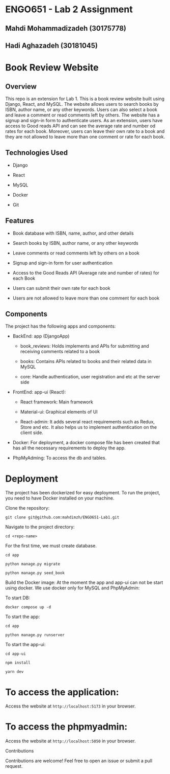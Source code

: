 # ENGO651 - Lab 2 Assignment
## Mahdi Mohammadizadeh (30175778)
## Hadi Aghazadeh (30181045)

#

# Book Review Website 

## Overview 
This repo is an extension for Lab 1.
This is a book review website built using Django, React, and MySQL. The website allows users to search books by ISBN, author name, or any other keywords. Users can also select a book and leave a comment or read comments left by others. The website has a signup and sign-in form to authenticate users.
As an extension, users have access to Good reads API and can see the average rate and number od rates for each book. Moreover, users can leave their own rate to a book and they are not allowed to leave more than one comment or rate for each book.

 

## Technologies Used 

- Django 

- React 

- MySQL 

- Docker 

- Git 


## Features 

- Book database with ISBN, name, author, and other details 

- Search books by ISBN, author name, or any other keywords 

- Leave comments or read comments left by others on a book 

- Signup and sign-in form for user authentication

- Access to the Good Reads API (Average rate and number of rates) for each Book

- Users can submit their own rate for each book

- Users are not allowed to leave more than one comment for each book

## Components 

The project has the following apps and components: 

- BackEnd: app (DjangoApp) 
    - book_reviews: Holds implements and APIs for submitting and receiving comments related to a book 

    - books: Contains APIs related to books and their related data in MySQL 

    - core: Handle authentication, user registration and etc at the server side 

- FrontEnd: app-ui (React): 

    - React framework: Main framework 

    - Material-ui: Graphical elements of UI 

    - React-admin: It adds several react requirements such as Redux, Store and etc. It also helps us to implement authentication on the client side. 

-   Docker: For deployment, a docker compose file has been created that has all the necessary requirements to deploy the app. 

-   PhpMyAdming: To access the db and tables. 

# Deployment 

The project has been dockerized for easy deployment. To run the project, you need to have Docker installed on your machine. 

Clone the repository: 


`git clone git@github.com:mahdimzh/ENGO651-Lab1.git `


Navigate to the project directory: 

`cd <repo-name> `

For the first time, we must create database.

`cd app`

`python manage.py migrate`

`python manage.py seed_book`


Build the Docker image: 
At the moment the app and app-ui can not be start using docker. We use docker only for MySQL and PhpMyAdmin: 

To start DB:

`docker compose up -d`

To start the app:

`cd app`

`python manage.py runserver`

To start the app-ui:

`cd app-ui`

`npm install`

`yarn dev`


# To access the application:
Access the website at `http://localhost:5173` in your browser. 

# To access the phpmyadmin:
Access the website at `http://localhost:5050` in your browser. 


Contributions 

Contributions are welcome! Feel free to open an issue or submit a pull request. 

